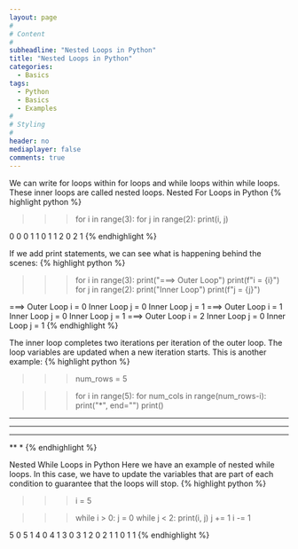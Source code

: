 ```yaml
---
layout: page
#
# Content
#
subheadline: "Nested Loops in Python"
title: "Nested Loops in Python"
categories:
  - Basics
tags:
  - Python
  - Basics
  - Examples
#
# Styling
#
header: no
mediaplayer: false
comments: true
---
```


We can write for loops within for loops and while loops within while loops. These inner loops are called nested loops. 
Nested For Loops in Python
{% highlight python %}
>>> for i in range(3):
	for j in range(2):
		print(i, j)

		
0 0
0 1
1 0
1 1
2 0
2 1
{% endhighlight %}

If we add print statements, we can see what is happening behind the scenes:
{% highlight python %}
>>> for i in range(3):
	print("===> Outer Loop")
	print(f"i = {i}")
	for j in range(2):
		print("Inner Loop")
		print(f"j = {j}")

		
===> Outer Loop
i = 0
Inner Loop
j = 0
Inner Loop
j = 1
===> Outer Loop
i = 1
Inner Loop
j = 0
Inner Loop
j = 1
===> Outer Loop
i = 2
Inner Loop
j = 0
Inner Loop
j = 1
{% endhighlight %}

The inner loop completes two iterations per iteration of the outer loop. The loop variables are updated when a new iteration starts.
This is another example:
{% highlight python %}
>>> num_rows = 5

>>> for i in range(5):
	for num_cols in range(num_rows-i):
		print("*", end="")
	print()

	
*****
****
***
**
*
{% endhighlight %}

Nested While Loops in Python
Here we have an example of nested while loops. In this case, we have to update the variables that are part of each condition to guarantee that the loops will stop.
{% highlight python %}
>>> i = 5

>>> while i > 0:
	j = 0
	while j < 2:
		print(i, j)
		j += 1
	i -= 1

	
5 0
5 1
4 0
4 1
3 0
3 1
2 0
2 1
1 0
1 1
{% endhighlight %}

